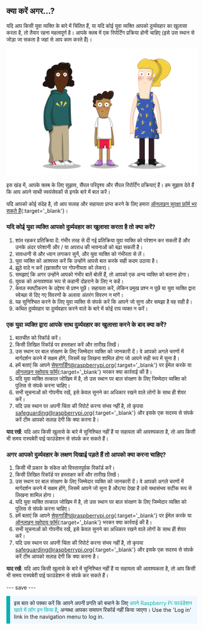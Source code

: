 ## क्या करें अगर…?

यदि आप किसी युवा व्यक्ति के बारे में चिंतित हैं, या यदि कोई युवा व्यक्ति आपको दुर्व्यवहार का खुलासा करता है, तो तैयार रहना महत्वपूर्ण है। आपके क्लब में एक रिपोर्टिंग प्रक्रिया होनी चाहिए (इसे उस स्थान से जोड़ा जा सकता है जहां से आप काम करते हैं)।

![तीन युवक खड़े हैं।](images/8-Diverse-Mix-2.png)

इस खंड में, आपके क्लब के लिए सुझाव, सैंपल परिदृश्य और सैंपल रिपोर्टिंग प्रक्रियाएं हैं। हम सुझाव देते हैं कि आप अपने साथी स्वयंसेवकों से इनके बारे में बात करें।

यदि आपको कोई संदेह है, तो आप सलाह और सहायता प्राप्त करने के लिए हमारा [ऑनलाइन सुरक्षा फ़ॉर्म भर सकते हैं](https://form.raspberrypi.org/f/safeguarding-concern-form){:target='_blank'}।

### यदि कोई युवा व्यक्ति आपको दुर्व्यवहार का खुलासा करता है तो क्या करें?

1. शांत रहकर प्रतिक्रिया दें: गंभीर तरह से दी गई प्रतिक्रिया युवा व्यक्ति को परेशान कर सकती है और उनके अंदर परेशानी और / या अपराध की भावनाओं को बढ़ा सकती है।
1. सावधानी से और ध्यान लगाकर सुनें, और युवा व्यक्ति को गंभीरता से लें।
1. युवा व्यक्ति को आश्वस्त करें कि उन्होंने आपसे बात करके सही कदम उठाया है।
1. झूठे वादे न करें (ख़ासतौर पर गोपनीयता को लेकर)।
1. समझाएं कि अगर उन्होंने आपको गंभीर बातें बोली हैं, तो आपको एक अन्य व्यक्ति को बताना होगा।
1. युवक को अनावश्यक रूप से कहानी दोहराने के लिए न कहें।
1. केवल स्पष्टीकरण के उद्देश्य से प्रश्न पूछें। सहायता करें, लेकिन प्रमुख प्रश्न न पूछें या युवा व्यक्ति द्वारा स्वेच्छा से दिए गए विवरणों के अलावा अंतरंग विवरण न मांगें।
1. यह सुनिश्चित करने के लिए युवा व्यक्ति से संपर्क करें कि आपने जो सुना और समझा है वह सही है।
1. कथित दुर्व्यवहार या दुर्व्यवहार करने वाले के बारे में कोई राय व्यक्त न करें।

### एक युवा व्यक्ति द्वारा आपके साथ दुर्व्यवहार का खुलासा करने के बाद क्या करें?

1. बातचीत को रिकॉर्ड करें।
1. किसी लिखित रिकॉर्ड पर हस्ताक्षर करें और तारीख लिखें।
1. उस स्थान पर बाल संरक्षण के लिए जिम्मेदार व्यक्ति को जानकारी दें। वे आपको अगले चरणों में मार्गदर्शन करने में सक्षम होंगे, जिसमें वह लिखना शामिल होगा जो आपने सही रूप में सुना है।
1. हमें बताएं कि आपने [सेफगार्डिंग@raspberrypi.org](mailto:safeguarding@raspberrypi.org){:target='_blank'} पर ईमेल करके या [ऑनलाइन रक्षोपाय फॉर्म](https://form.raspberrypi.org/f/safeguarding-concern-form){:target='_blank'} भरकर क्या कार्रवाई की है।
1. यदि युवा व्यक्ति तत्काल जोखिम में है, तो उस स्थान पर बाल संरक्षण के लिए जिम्मेदार व्यक्ति को पुलिस से संपर्क करना चाहिए।
1. सभी सूचनाओं को गोपनीय रखें, इसे केवल सुनने का अधिकार रखने वाले लोगों के साथ ही शेयर करें।
1. यदि उस स्थान पर अपनी चिंता की रिपोर्ट करना संभव नहीं है, तो कृपया [safeguarding@raspberrypi.org](mailto:safeguarding@raspberrypi.org){:target='_blank'} और इसके एक सदस्य से संपर्क करें टीम आपको सलाह देगी कि क्या करना है।

**याद रखें**: यदि आप किसी खुलासे के बारे में सुनिश्चित नहीं हैं या सहायता की आवश्यकता है, तो आप किसी भी समय रास्पबेरी पाई फाउंडेशन से संपर्क कर सकते हैं।

### अगर आपको दुर्व्यवहार के लक्षण दिखाई पड़ते हैं तो आपको क्या करना चाहिए?

1. किसी भी प्रकार के संकेत को विस्तारपूर्वक रिकॉर्ड करें।
1. किसी लिखित रिकॉर्ड पर हस्ताक्षर करें और तारीख लिखें।
1. उस स्थान पर बाल संरक्षण के लिए जिम्मेदार व्यक्ति को जानकारी दें। वे आपको अगले चरणों में मार्गदर्शन करने में सक्षम होंगे, जिसमें आपने जो सुना है और/या देखा है उसे यथासंभव सटीक रूप से लिखना शामिल होगा।
1. यदि युवा व्यक्ति तत्काल जोखिम में है, तो उस स्थान पर बाल संरक्षण के लिए जिम्मेदार व्यक्ति को पुलिस से संपर्क करना चाहिए।
1. हमें बताएं कि आपने [सेफगार्डिंग@raspberrypi.org](mailto:safeguarding@raspberrypi.org){:target='_blank'} पर ईमेल करके या [ऑनलाइन रक्षोपाय फॉर्म](https://form.raspberrypi.org/f/safeguarding-concern-form){:target='_blank'} भरकर क्या कार्रवाई की है।
1. सभी सूचनाओं को गोपनीय रखें, इसे केवल सुनने का अधिकार रखने वाले लोगों के साथ ही शेयर करें।
1. यदि उस स्थान पर अपनी चिंता की रिपोर्ट करना संभव नहीं है, तो कृपया [safeguarding@raspberrypi.org](mailto:safeguarding@raspberrypi.org){:target='_blank'} और इसके एक सदस्य से संपर्क करें टीम आपको सलाह देगी कि क्या करना है।

**याद रखें**: यदि आप किसी खुलासे के बारे में सुनिश्चित नहीं हैं या सहायता की आवश्यकता है, तो आप किसी भी समय रास्पबेरी पाई फाउंडेशन से संपर्क कर सकते हैं।

--- save ---

<p style="border-left: solid; border-width:10px; border-color: #0faeb0; background-color: aliceblue; padding: 10px;">
इस बात को पक्का करें कि आपने अपनी प्रगति को बचाने के लिए <span style="color: #0faeb0">अपने Raspberry Pi फाउंडेशन खाते में लॉग इन किया है</span>, अन्यथा आपका समापन रिकॉर्ड नहीं किया जाएगा। Use the 'Log in' link in the navigation menu to log in.
</p>
